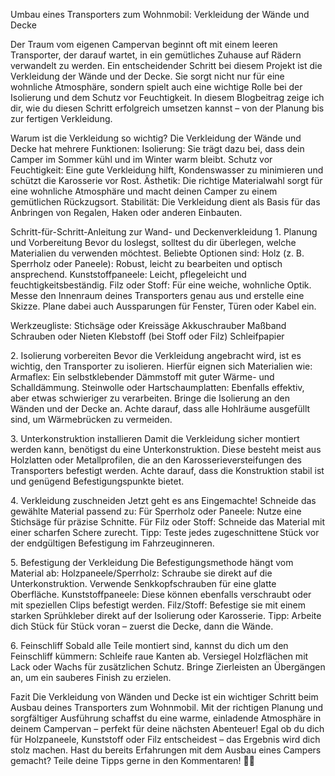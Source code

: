 Umbau eines Transporters zum Wohnmobil: Verkleidung der Wände und Decke

Der Traum vom eigenen Campervan beginnt oft mit einem leeren Transporter, der darauf wartet, in ein gemütliches Zuhause auf Rädern verwandelt zu werden. Ein entscheidender Schritt bei diesem Projekt ist die Verkleidung der Wände und der Decke. Sie sorgt nicht nur für eine wohnliche Atmosphäre, sondern spielt auch eine wichtige Rolle bei der Isolierung und dem Schutz vor Feuchtigkeit. In diesem Blogbeitrag zeige ich dir, wie du diesen Schritt erfolgreich umsetzen kannst – von der Planung bis zur fertigen Verkleidung.

Warum ist die Verkleidung so wichtig?
Die Verkleidung der Wände und Decke hat mehrere Funktionen:
Isolierung: Sie trägt dazu bei, dass dein Camper im Sommer kühl und im Winter warm bleibt.
Schutz vor Feuchtigkeit: Eine gute Verkleidung hilft, Kondenswasser zu minimieren und schützt die Karosserie vor Rost.
Ästhetik: Die richtige Materialwahl sorgt für eine wohnliche Atmosphäre und macht deinen Camper zu einem gemütlichen Rückzugsort.
Stabilität: Die Verkleidung dient als Basis für das Anbringen von Regalen, Haken oder anderen Einbauten.

Schritt-für-Schritt-Anleitung zur Wand- und Deckenverkleidung
1. Planung und Vorbereitung
Bevor du loslegst, solltest du dir überlegen, welche Materialien du verwenden möchtest. Beliebte Optionen sind:
Holz (z. B. Sperrholz oder Paneele): Robust, leicht zu bearbeiten und optisch ansprechend.
Kunststoffpaneele: Leicht, pflegeleicht und feuchtigkeitsbeständig.
Filz oder Stoff: Für eine weiche, wohnliche Optik.
Messe den Innenraum deines Transporters genau aus und erstelle eine Skizze. Plane dabei auch Aussparungen für Fenster, Türen oder Kabel ein.

Werkzeugliste:
Stichsäge oder Kreissäge
Akkuschrauber
Maßband
Schrauben oder Nieten
Klebstoff (bei Stoff oder Filz)
Schleifpapier

2. Isolierung vorbereiten
Bevor die Verkleidung angebracht wird, ist es wichtig, den Transporter zu isolieren. Hierfür eignen sich Materialien wie:
Armaflex: Ein selbstklebender Dämmstoff mit guter Wärme- und Schalldämmung.
Steinwolle oder Hartschaumplatten: Ebenfalls effektiv, aber etwas schwieriger zu verarbeiten.
Bringe die Isolierung an den Wänden und der Decke an. Achte darauf, dass alle Hohlräume ausgefüllt sind, um Wärmebrücken zu vermeiden.

3. Unterkonstruktion installieren
Damit die Verkleidung sicher montiert werden kann, benötigst du eine Unterkonstruktion. Diese besteht meist aus Holzlatten oder Metallprofilen, die an den Karosserieversteifungen des Transporters befestigt werden. Achte darauf, dass die Konstruktion stabil ist und genügend Befestigungspunkte bietet.

4. Verkleidung zuschneiden
Jetzt geht es ans Eingemachte! Schneide das gewählte Material passend zu:
Für Sperrholz oder Paneele: Nutze eine Stichsäge für präzise Schnitte.
Für Filz oder Stoff: Schneide das Material mit einer scharfen Schere zurecht.
Tipp: Teste jedes zugeschnittene Stück vor der endgültigen Befestigung im Fahrzeuginneren.

5. Befestigung der Verkleidung
Die Befestigungsmethode hängt vom Material ab:
Holzpaneele/Sperrholz: Schraube sie direkt auf die Unterkonstruktion. Verwende Senkkopfschrauben für eine glatte Oberfläche.
Kunststoffpaneele: Diese können ebenfalls verschraubt oder mit speziellen Clips befestigt werden.
Filz/Stoff: Befestige sie mit einem starken Sprühkleber direkt auf der Isolierung oder Karosserie.
Tipp: Arbeite dich Stück für Stück voran – zuerst die Decke, dann die Wände.

6. Feinschliff
Sobald alle Teile montiert sind, kannst du dich um den Feinschliff kümmern:
Schleife raue Kanten ab.
Versiegel Holzflächen mit Lack oder Wachs für zusätzlichen Schutz.
Bringe Zierleisten an Übergängen an, um ein sauberes Finish zu erzielen.

Fazit
Die Verkleidung von Wänden und Decke ist ein wichtiger Schritt beim Ausbau deines Transporters zum Wohnmobil. Mit der richtigen Planung und sorgfältiger Ausführung schaffst du eine warme, einladende Atmosphäre in deinem Campervan – perfekt für deine nächsten Abenteuer! Egal ob du dich für Holzpaneele, Kunststoff oder Filz entscheidest – das Ergebnis wird dich stolz machen.
Hast du bereits Erfahrungen mit dem Ausbau eines Campers gemacht? Teile deine Tipps gerne in den Kommentaren! 🚐✨
